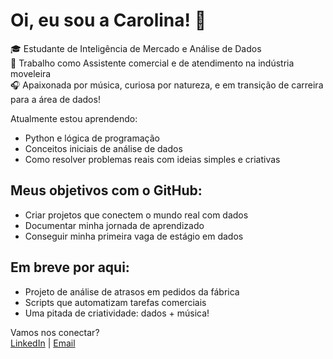 # Oi, eu sou a Carolina! 👋

🎓 Estudante de Inteligência de Mercado e Análise de Dados  
💼 Trabalho como Assistente comercial e de atendimento na indústria moveleira  
🎧 Apaixonada por música, curiosa por natureza, e em transição de carreira para a área de dados!

Atualmente estou aprendendo:
- Python e lógica de programação
- Conceitos iniciais de análise de dados
- Como resolver problemas reais com ideias simples e criativas

## Meus objetivos com o GitHub:
- Criar projetos que conectem o mundo real com dados
- Documentar minha jornada de aprendizado
- Conseguir minha primeira vaga de estágio em dados

## Em breve por aqui:
- Projeto de análise de atrasos em pedidos da fábrica
- Scripts que automatizam tarefas comerciais
- Uma pitada de criatividade: dados + música!

Vamos nos conectar?  
[LinkedIn](https://www.linkedin.com/in/carolina-s-ribeiro-32269b259/) | [Email](mailto:cacavrb@googlemail.com)
